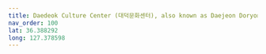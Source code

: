```yaml
---
title: Daedeok Culture Center (대덕문화센터), also known as Daejeon Doryong Bus Stop (대전도룡동고속시외버스정류장)
nav_order: 100
lat: 36.388292
long: 127.378598
---
```


